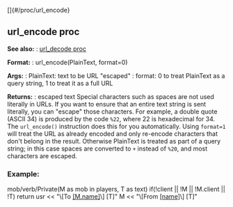 []{#/proc/url_encode}
  ## url_encode proc
  **See also:**
  :   [url_decode proc](ref/proc/url_decode)
  <!-- -->
  **Format:**
  :   url_encode(PlainText, format=0)
  <!-- -->
  **Args:**
  :   PlainText: text to be URL \"escaped\"
  :   format: 0 to treat PlainText as a query string, 1 to treat it as a
      full URL
  <!-- -->
  **Returns:**
  :   escaped text
  Special characters such as spaces are not used literally in URLs. If you
  want to ensure that an entire text string is sent literally, you can
  \"escape\" those characters. For example, a double quote (ASCII 34) is
  produced by the code `%22`, where 22 is hexadecimal for 34.
  The `url_encode()` instruction does this for you automatically. Using
  `format=1` will treat the URL as already encoded and only re-encode
  characters that don\'t belong in the result. Otherwise PlainText is
  treated as part of a query string; in this case spaces are converted to
  `+` instead of `%20`, and most characters are escaped.
  ### Example:
  mob/verb/Private(M as mob in players, T as text) if(!client \|\| !M \|\|
  !M.client \|\| !T) return usr \<\< \"\\\[To
  [\[M.name\]](?msg=%5Burl_encode(M.key)%5D)\\\] \[T\]\" M \<\< \"\\\[From
  [\[name\]](?msg=%5Burl_encode(key)%5D)\\\] \[T\]\"